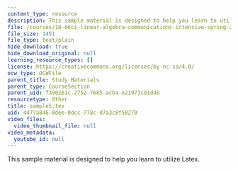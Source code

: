 ```yaml
---
content_type: resource
description: This sample material is designed to help you learn to utilize Latex.
file: /courses/18-06ci-linear-algebra-communications-intensive-spring-2004/4477a8468dee0dcc778cd7a3c8f58270_sample5.tex
file_size: 1451
file_type: text/plain
hide_download: true
hide_download_original: null
learning_resource_types: []
license: https://creativecommons.org/licenses/by-nc-sa/4.0/
ocw_type: OCWFile
parent_title: Study Materials
parent_type: CourseSection
parent_uid: f390261c-2752-7685-acba-e21973c91d46
resourcetype: Other
title: sample5.tex
uid: 4477a846-8dee-0dcc-778c-d7a3c8f58270
video_files:
  video_thumbnail_file: null
video_metadata:
  youtube_id: null
---
```

This sample material is designed to help you learn to utilize Latex.
